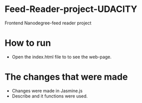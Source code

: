 # Feed-Reader-project-UDACITY
Frontend Nanodegree-feed reader project 
# How to run
- Open the index.html file to to see the web-page. 
# The changes that were made
- Changes were made in Jasmine.js
- Describe and it functions were used.

